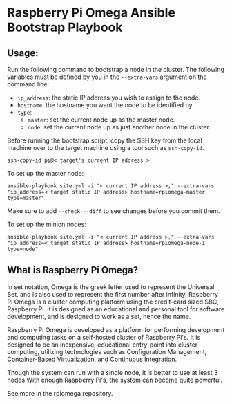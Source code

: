 Raspberry Pi Omega Ansible Bootstrap Playbook
=============================================

Usage:
------

Run the following command to bootstrap a node in the cluster.
The following variables must be defined by you in the `--extra-vars` argument on
the command line:

- `ip_address`: the static IP address you wish to assign to the node.
- `hostname`: the hostname you want the node to be identified by.
- `type`:
  - `master`: set the current node up as the master node.
  - `node`: set the current node up as just another node in the cluster.

Before running the bootstrap script, copy the SSH key from the local machine over to the target machine using a tool such as `ssh-copy-id`.

    ssh-copy-id pi@< target's current IP address >

To set up the master node:

    ansible-playbook site.yml -i "< current IP address >," --extra-vars "ip_address=< target static IP address> hostname=rpiomega-master type=master"

Make sure to add `--check --diff` to see changes before you commit them.

To set up the minion nodes:

    ansible-playbook site.yml -i "< current IP address >," --extra-vars "ip_address=< target static IP address> hostname=rpiomega-node-1 type=node"

What is Raspberry Pi Omega?
---------------------------

In set notation, Omega is the greek letter used to represent the Universal Set, and is also used to represent the first number after infinity. Raspberry Pi Omega is a cluster computing platform using the credit-card sized SBC, Raspberry Pi. It is designed as an educational and personal tool for software development, and is designed to work as a set, hence the name.

Raspberry Pi Omega is developed as a platform for performing development and computing tasks on a self-hosted cluster of Raspberry Pi's. It is designed to be an inexpensive, educational entry-point into cluster computing, utilizing technologies such as Configuration Management, Container-Based Virtualization, and Continuous Integration.

Though the system can run with a single node, it is better to use at least 3 nodes With enough Raspberry Pi's, the system can become quite powerful.

See more in the rpiomega repository.
